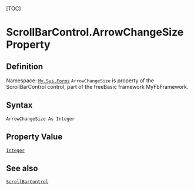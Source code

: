 [TOC]
# ScrollBarControl.ArrowChangeSize Property

## Definition
Namespace: [`My.Sys.Forms`](My.Sys.Forms.md)
`ArrowChangeSize` is property of the ScrollBarControl control, part of the freeBasic framework MyFbFramework.
## Syntax
```freeBasic
ArrowChangeSize As Integer
```
## Property Value
[`Integer`]("https://www.freebasic.net/wiki/KeyPgInteger")
## See also
[`ScrollBarControl`](ScrollBarControl.md)
